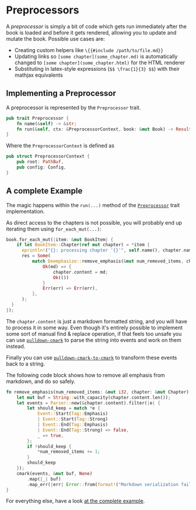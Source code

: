 # Preprocessors

A *preprocessor* is simply a bit of code which gets run immediately after the
book is loaded and before it gets rendered, allowing you to update and mutate
the book. Possible use cases are:

- Creating custom helpers like `\{{#include /path/to/file.md}}`
- Updating links so `[some chapter](some_chapter.md)` is automatically changed
  to `[some chapter](some_chapter.html)` for the HTML renderer
- Substituting in latex-style expressions (`$$ \frac{1}{3} $$`) with their
  mathjax equivalents


## Implementing a Preprocessor

A preprocessor is represented by the `Preprocessor` trait.

```rust
pub trait Preprocessor {
    fn name(&self) -> &str;
    fn run(&self, ctx: &PreprocessorContext, book: &mut Book) -> Result<()>;
}
```

Where the `PreprocessorContext` is defined as

```rust
pub struct PreprocessorContext {
    pub root: PathBuf,
    pub config: Config,
}
```

## A complete Example

The magic happens within the `run(...)` method of the
[`Preprocessor`][preprocessor-docs] trait implementation.

As direct access to the chapters is not possible, you will probably end up
iterating them using `for_each_mut(...)`:

```rust
book.for_each_mut(|item: &mut BookItem| {
    if let BookItem::Chapter(ref mut chapter) = *item {
      eprintln!("{}: processing chapter '{}'", self.name(), chapter.name);
      res = Some(
          match Deemphasize::remove_emphasis(&mut num_removed_items, chapter) {
              Ok(md) => {
                  chapter.content = md;
                  Ok(())
              }
              Err(err) => Err(err),
          },
      );
  }
});
```

The `chapter.content` is just a markdown formatted string, and you will have to
process it in some way. Even though it's entirely possible to implement some
sort of manual find & replace operation, if that feels too unsafe you can use
[`pulldown-cmark`][pc] to parse the string into events and work on them instead.

Finally you can use [`pulldown-cmark-to-cmark`][pctc] to transform these events
back to a string.

The following code block shows how to remove all emphasis from markdown, and do
so safely.

```rust
fn remove_emphasis(num_removed_items: &mut i32, chapter: &mut Chapter) -> Result<String> {
    let mut buf = String::with_capacity(chapter.content.len());
    let events = Parser::new(&chapter.content).filter(|e| {
        let should_keep = match *e {
            Event::Start(Tag::Emphasis)
            | Event::Start(Tag::Strong)
            | Event::End(Tag::Emphasis)
            | Event::End(Tag::Strong) => false,
            _ => true,
        };
        if !should_keep {
            *num_removed_items += 1;
        }
        should_keep
    });
    cmark(events, &mut buf, None)
        .map(|_| buf)
        .map_err(|err| Error::from(format!("Markdown serialization failed: {}", err)))
}
```

For everything else, have a look [at the complete example][example].

[preprocessor-docs]: https://docs.rs/mdbook/0.1.3/mdbook/preprocess/trait.Preprocessor.html
[pc]: https://crates.io/crates/pulldown-cmark
[pctc]: https://crates.io/crates/pulldown-cmark-to-cmark
[example]: https://github.com/rust-lang-nursery/mdBook/blob/master/examples/de-emphasize.rs
